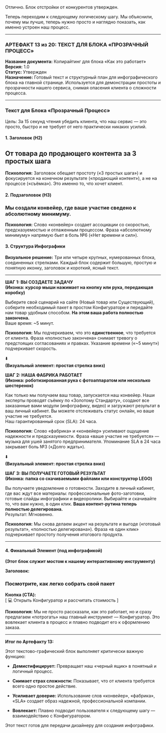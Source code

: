 Отлично. Блок отстройки от конкурентов утвержден.

Теперь переходим к следующему логическому шагу. Мы объяснили, почему мы лучше, теперь нужно просто и наглядно показать, как именно устроен наш процесс.

---

### **АРТЕФАКТ 13 из 20: ТЕКСТ ДЛЯ БЛОКА «ПРОЗРАЧНЫЙ ПРОЦЕСС»**

**Название документа:** Копирайтинг для блока «Как это работает»  
**Версия:** 1.0  
**Статус:** Утвержден  
**Назначение:** Готовый текст и структурный план для инфографического блока на главной странице. Используется для демонстрации простоты и прозрачности нашего сервиса, снимая опасения клиента о сложности процесса.

---

### **Текст для Блока «Прозрачный Процесс»**

Цель: За 15 секунд чтения убедить клиента, что наш сервис — это просто, быстро и не требует от него практически никаких усилий.

#### **1. Заголовок (H2)**

## **От товара до продающего контента за 3 простых шага**

**Психология:** Заголовок обещает простоту («3 простых шага») и фокусируется на конечном результате («продающий контент»), а не на процессе («съёмка»). Это именно то, что хочет клиент.

#### **2. Подзаголовок (H3)**

### Мы создали конвейер, где ваше участие сведено к абсолютному минимуму.

**Психология:** Слово «конвейер» создает ассоциации со скоростью, предсказуемостью и отлаженным процессом. Фраза «абсолютному минимуму» напрямую бьет в боль №6 («Нет времени и сил»).

#### **3. Структура Инфографики**

**Визуальное решение:** Три или четыре крупных, нумерованных блока, соединенных стрелками. Каждый блок содержит большую, простую и понятную иконку, заголовок и короткий, ясный текст.

---

**ШАГ 1: ВЫ СОЗДАЕТЕ ЗАДАЧУ**  
**(Иконка: курсор мыши нажимает на кнопку или рука, передающая коробку)**

Выберите свой сценарий на сайте (Новый товар или Существующий), соберите необходимый пакет в простом Конфигураторе и передайте нам товар удобным способом. **На этом ваша работа полностью закончена.**  
Ваше время: ~5 минут.

**Психология:** Мы подчеркиваем, что это **единственное**, что требуется от клиента. Фраза «полностью закончена» снимает тревогу о предстоящих согласованиях и правках. Указание времени («~5 минут») подчеркивает скорость.

⬇️  
**(Визуальный элемент: простая стрелка вниз)**

**ШАГ 2: НАША ФАБРИКА РАБОТАЕТ**  
**(Иконка: роботизированная рука с фотоаппаратом или несколько шестеренок)**

Как только мы получаем ваш товар, запускается наш конвейер. Наши эксперты проводят съёмку по «Золотому Стандарту», создают все заказанные вами модули (инфографику, видео) и загружают результат в ваш личный кабинет. Вы можете отслеживать статус онлайн, но ваше участие не требуется.  
Наш гарантированный срок (SLA): 24 часа.

**Психология:** Слово «фабрика» и «конвейер» усиливают ощущение надежности и предсказуемости. Фраза «ваше участие не требуется» — музыка для ушей занятого предпринимателя. Упоминание SLA в 24 часа закрывает боль №3 («Долго ждать»).

⬇️  
**(Визуальный элемент: простая стрелка вниз)**

**ШАГ 3: ВЫ ПОЛУЧАЕТЕ ГОТОВЫЙ РЕЗУЛЬТАТ**  
**(Иконка: папка со скачиваемыми файлами или конструктор LEGO)**

Вы получаете уведомление о готовности. Заходите в личный кабинет, где вас ждут все материалы: профессиональные фото-заготовки, готовые слайды инфографики и видеоролики. Выбирайте и скачивайте то, что вам нужно, в один клик. **Ваша контент-рутина теперь полностью делегирована.**  
Результат: Мгновенно.

**Психология:** Мы снова делаем акцент на результате и выгоде («готовый результат», «полностью делегирована»). Фраза «в один клик» подчеркивает простоту получения итогового продукта.

---

#### **4. Финальный Элемент (под инфографикой)**

**(Этот блок служит мостом к нашему интерактивному инструменту)**

**Заголовок:**

### **Посмотрите, как легко собрать свой пакет**

**Кнопка (CTA):**  
[ 💻 Открыть Конфигуратор и рассчитать стоимость ]

**Психология:** Мы не просто рассказали, как это работает, но и сразу предлагаем «потрогать» наш главный инструмент — Конфигуратор. Это вовлекает клиента в процесс и плавно подводит его к оформлению заказа.

---

**Итог по Артефакту 13:**

Этот текстово-графический блок выполняет критически важную функцию:

- **Демистифицирует:** Превращает наш «черный ящик» в понятный и логичный процесс.
    
- **Снимает страх сложности:** Показывает, что от клиента требуется всего одно простое действие.
    
- **Усиливает доверие:** Использование слов «конвейер», «фабрика», «SLA» создает образ надежной, профессиональной компании.
    
- **Вовлекает:** Плавно подводит пользователя к следующему шагу — взаимодействию с Конфигуратором.
    

Этот текст готов для передачи дизайнеру для создания инфографики.